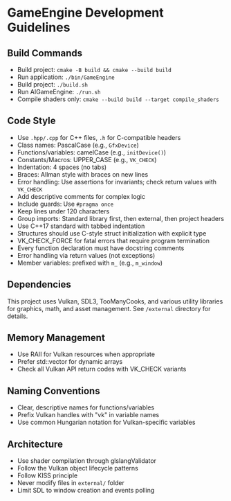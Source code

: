 # GameEngine Development Guidelines

## Build Commands
- Build project: `cmake -B build && cmake --build build`
- Run application: `./bin/GameEngine`
- Build project: `./build.sh`
- Run AIGameEngine: `./run.sh`
- Compile shaders only: `cmake --build build --target compile_shaders`

## Code Style
- Use `.hpp/.cpp` for C++ files, `.h` for C-compatible headers
- Class names: PascalCase (e.g., `GfxDevice`)
- Functions/variables: camelCase (e.g., `initDevice()`)
- Constants/Macros: UPPER_CASE (e.g., `VK_CHECK`)
- Indentation: 4 spaces (no tabs)
- Braces: Allman style with braces on new lines
- Error handling: Use assertions for invariants; check return values with `VK_CHECK`
- Add descriptive comments for complex logic
- Include guards: Use `#pragma once`
- Keep lines under 120 characters
- Group imports: Standard library first, then external, then project headers
- Use C++17 standard with tabbed indentation
- Structures should use C-style struct initialization with explicit type
- VK_CHECK_FORCE for fatal errors that require program termination
- Every function declaration must have docstring comments
- Error handling via return values (not exceptions)
- Member variables: prefixed with `m_` (e.g., `m_window`)

## Dependencies
This project uses Vulkan, SDL3, TooManyCooks, and various utility libraries for graphics, math, and asset management. See `/external` directory for details.

## Memory Management
- Use RAII for Vulkan resources when appropriate
- Prefer std::vector for dynamic arrays
- Check all Vulkan API return codes with VK_CHECK variants

## Naming Conventions
- Clear, descriptive names for functions/variables
- Prefix Vulkan handles with "vk" in variable names
- Use common Hungarian notation for Vulkan-specific variables

## Architecture
- Use shader compilation through glslangValidator
- Follow the Vulkan object lifecycle patterns
- Follow KISS principle
- Never modify files in `external/` folder
- Limit SDL to window creation and events polling